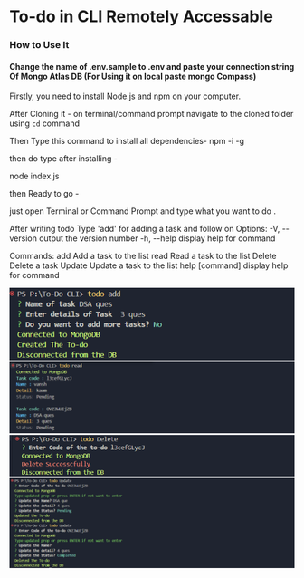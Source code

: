 <h1>To-do in CLI Remotely Accessable </h1>
<h3> How to Use It </h3>
<h4> Change the name of .env.sample to .env and paste your connection string Of Mongo Atlas DB (For Using it on local paste mongo Compass) </h4>
Firstly, you need to install Node.js and npm on your computer.

After Cloning it - 
on terminal/command prompt navigate to the cloned folder  using `cd` command 

Then Type this command to install all dependencies- 
npm -i -g

then do type after installing - 

node index.js

then Ready to go -

just open Terminal  or Command Prompt and type what you want to do .


After writing todo 
Type 'add' for adding a task and follow on
Options:
  -V, --version   output the version number
  -h, --help      display help for command

Commands:
  add             Add  a task to the list
  read            Read  a task to the list
  Delete          Delete a task
  Update          Update a task to the list
  help [command]  display help for command

![alt text](./img/image.png)
![alt text](./img/image-1.png)
![alt text](./img/image-2.png)
![alt text](./img/image-3.png)